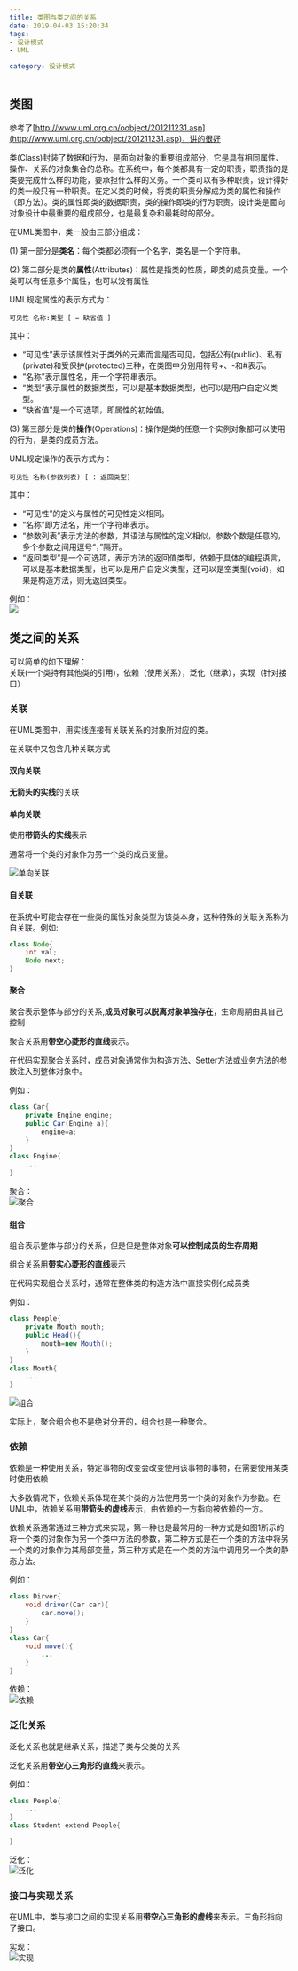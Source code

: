 ```yaml
---
title: 类图与类之间的关系
date: 2019-04-03 15:20:34
tags: 
- 设计模式
- UML

category: 设计模式
---
```


## 类图
参考了[http://www.uml.org.cn/oobject/201211231.asp](http://www.uml.org.cn/oobject/201211231.asp)，讲的很好

类(Class)封装了数据和行为，是面向对象的重要组成部分，它是具有相同属性、操作、关系的对象集合的总称。在系统中，每个类都具有一定的职责，职责指的是类要完成什么样的功能，要承担什么样的义务。一个类可以有多种职责，设计得好的类一般只有一种职责。在定义类的时候，将类的职责分解成为类的属性和操作（即方法）。类的属性即类的数据职责，类的操作即类的行为职责。设计类是面向对象设计中最重要的组成部分，也是最复杂和最耗时的部分。
<!--more-->
在UML类图中，类一般由三部分组成：  

(1) 第一部分是**类名**：每个类都必须有一个名字，类名是一个字符串。  

(2) 第二部分是类的**属性**(Attributes)：属性是指类的性质，即类的成员变量。一个类可以有任意多个属性，也可以没有属性

UML规定属性的表示方式为：
```
可见性 名称:类型 [ = 缺省值 ]
```
其中：

- “可见性”表示该属性对于类外的元素而言是否可见，包括公有(public)、私有(private)和受保护(protected)三种，在类图中分别用符号+、-和#表示。
- “名称”表示属性名，用一个字符串表示。
- “类型”表示属性的数据类型，可以是基本数据类型，也可以是用户自定义类型。
- “缺省值”是一个可选项，即属性的初始值。


(3) 第三部分是类的**操作**(Operations)：操作是类的任意一个实例对象都可以使用的行为，是类的成员方法。

UML规定操作的表示方式为：
```
可见性 名称(参数列表) [ : 返回类型]
```
其中：

- “可见性”的定义与属性的可见性定义相同。
- “名称”即方法名，用一个字符串表示。
- “参数列表”表示方法的参数，其语法与属性的定义相似，参数个数是任意的，多个参数之间用逗号“，”隔开。
- “返回类型”是一个可选项，表示方法的返回值类型，依赖于具体的编程语言，可以是基本数据类型，也可以是用户自定义类型，还可以是空类型(void)，如果是构造方法，则无返回类型。

例如：   
![](/类图与类之间的关系/类图.jpg)

## 类之间的关系

可以简单的如下理解：   
关联(一个类持有其他类的引用)，依赖（使用关系），泛化（继承），实现（针对接口）

### 关联

在UML类图中，用实线连接有关联关系的对象所对应的类。

在关联中又包含几种关联方式

#### 双向关联

**无箭头的实线**的关联

#### 单向关联

使用**带箭头的实线**表示

通常将一个类的对象作为另一个类的成员变量。

![单向关联](/类图与类之间的关系/uml关联.png)

#### 自关联
在系统中可能会存在一些类的属性对象类型为该类本身，这种特殊的关联关系称为自关联。例如:
~~~java
class Node{
    int val;
    Node next;
}

~~~
#### 聚合
聚合表示整体与部分的关系,**成员对象可以脱离对象单独存在**，生命周期由其自己控制  

聚合关系用**带空心菱形的直线**表示。 

在代码实现聚合关系时，成员对象通常作为构造方法、Setter方法或业务方法的参数注入到整体对象中。   

例如：
~~~java
class Car{
    private Engine engine;
    public Car(Engine a){
        engine=a;
    }
}
class Engine{
    ...
}
~~~

聚合：  
![聚合](/类图与类之间的关系/uml聚合.png)



#### 组合
组合表示整体与部分的关系，但是但是整体对象**可以控制成员的生存周期**  

组合关系用**带实心菱形的直线**表示

在代码实现组合关系时，通常在整体类的构造方法中直接实例化成员类

例如：
~~~java
class People{
    private Mouth mouth;
    public Head(){
        mouth=new Mouth();
    }
}
class Mouth{
    ...
}
~~~

![组合](/类图与类之间的关系/uml组合.png)




实际上，聚合组合也不是绝对分开的，组合也是一种聚合。

### 依赖
依赖是一种使用关系，特定事物的改变会改变使用该事物的事物，在需要使用某类时使用依赖

大多数情况下，依赖关系体现在某个类的方法使用另一个类的对象作为参数。在UML中，依赖关系用**带箭头的虚线**表示，由依赖的一方指向被依赖的一方。  

依赖关系通常通过三种方式来实现，第一种也是最常用的一种方式是如图1所示的将一个类的对象作为另一个类中方法的参数，第二种方式是在一个类的方法中将另一个类的对象作为其局部变量，第三种方式是在一个类的方法中调用另一个类的静态方法。

例如：
~~~java
class Dirver{
    void driver(Car car){
        car.move();
    }
}
class Car{
    void move(){
        ...
    }
}
~~~

依赖：  
![依赖](/类图与类之间的关系/uml依赖.png)

### 泛化关系
泛化关系也就是继承关系，描述子类与父类的关系

泛化关系用**带空心三角形的直线**来表示。

例如：
~~~java
class People{
    ...
}
class Student extend People{

}
~~~  

泛化：  
![泛化](/类图与类之间的关系/uml泛化.png)

### 接口与实现关系

在UML中，类与接口之间的实现关系用**带空心三角形的虚线**来表示。三角形指向了接口。

实现：   
![实现](/类图与类之间的关系/uml实现.png)
